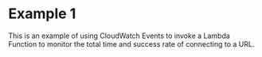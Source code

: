 # Example 1

This is an example of using CloudWatch Events to invoke a Lambda Function to monitor the total time and success rate
of connecting to a URL.
